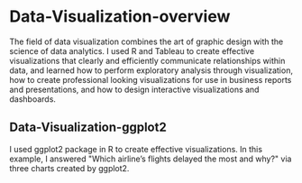 # Data-Visualization-overview
The field of data visualization combines the art of graphic design with the science of data analytics. 
I used R and Tableau to create effective visualizations that clearly and efficiently communicate relationships within data, and learned how to perform exploratory analysis through visualization, how to create professional looking visualizations for use in business reports and presentations, and how to design interactive visualizations and dashboards. 

## Data-Visualization-ggplot2
I used ggplot2 package in R to create effective visualizations. In this example, I answered "Which airline’s flights delayed the most and why?" via three charts created by ggplot2.
